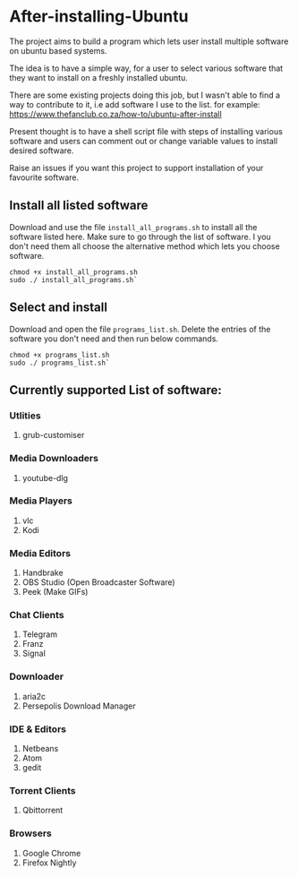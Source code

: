 # After-installing-Ubuntu
The project aims to build a program which lets user install multiple software on ubuntu based systems.


The idea is to have a simple way, for a user to select various software that they want to install on a freshly installed ubuntu.

There are some existing projects doing this job, but I wasn't able to find a way to contribute to it, i.e add software I use to the list.
for example: https://www.thefanclub.co.za/how-to/ubuntu-after-install

Present thought is to have a shell script file with steps of installing various software and users can comment out or change variable values to install desired software.

Raise an issues if you want this project to support installation of your favourite software.

## Install all listed software
Download and use the file `install_all_programs.sh` to install all the software listed here. Make sure to go through the list of software. I you don't need them all choose the alternative method which lets you choose software.
```
chmod +x install_all_programs.sh
sudo ./ install_all_programs.sh`
```

## Select and install
Download and open the file `programs_list.sh`. Delete the entries of the software you don't need and then run below commands.
```
chmod +x programs_list.sh
sudo ./ programs_list.sh`
```

## Currently supported List of software:

### Utlities
1. grub-customiser

### Media Downloaders
1. youtube-dlg

### Media Players
1. vlc
2. Kodi

### Media Editors
1. Handbrake
2. OBS Studio (Open Broadcaster Software)
3. Peek (Make GIFs)

### Chat Clients
1. Telegram
2. Franz
3. Signal

### Downloader
1. aria2c
2. Persepolis Download Manager

### IDE & Editors
1. Netbeans
2. Atom
3. gedit

### Torrent Clients
1. Qbittorrent

### Browsers
1. Google Chrome
2. Firefox Nightly
 
